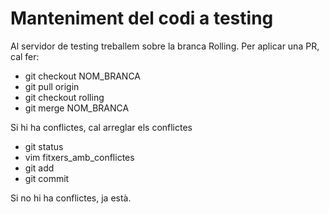 # Manteniment del codi a testing
Al servidor de testing treballem sobre la branca Rolling. Per aplicar una PR, cal fer:
*  git checkout NOM_BRANCA
*  git pull origin
*  git checkout rolling
*  git merge NOM_BRANCA

Si hi ha conflictes, cal arreglar els conflictes

*  git status
*  vim fitxers_amb_conflictes
*  git add
*  git commit

Si no hi ha conflictes, ja està.

